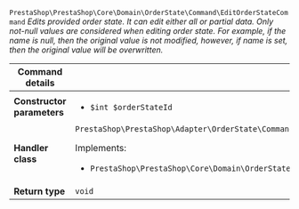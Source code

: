 `PrestaShop\PrestaShop\Core\Domain\OrderState\Command\EditOrderStateCommand`
_Edits provided order state. It can edit either all or partial data. Only not-null values are considered when editing order state. For example, if the name is null, then the original value is not modified, however, if name is set, then the original value will be overwritten._

| Command details            |    |
| -------------------------- | -- |
| **Constructor parameters** | <ul> <li>`$int $orderStateId`</li> </ul> |
| **Handler class**          | `PrestaShop\PrestaShop\Adapter\OrderState\CommandHandler\EditOrderStateHandler`  <p> Implements: </p> <ul>  <li>`PrestaShop\PrestaShop\Core\Domain\OrderState\CommandHandler\EditOrderStateHandlerInterface`</li>  |
| **Return type** |  `void`  |
